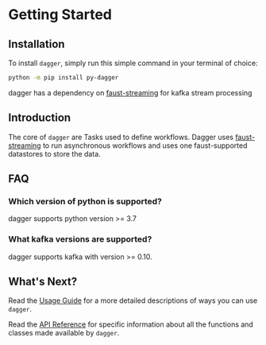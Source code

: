 # Getting Started

## Installation

To install `dagger`, simply run this simple command in your terminal of choice:

```bash
python -m pip install py-dagger
```

dagger has a dependency on [faust-streaming](https://github.com/faust-streaming/faust)  for kafka stream processing

## Introduction

The core of `dagger` are Tasks used to define workflows. Dagger uses [faust-streaming](https://github.com/faust-streaming/faust)
to run asynchronous workflows and  uses one faust-supported datastores to store the data.

## FAQ

### Which version of python is supported?

dagger supports python version >= 3.7

### What kafka versions are supported?

dagger supports kafka with version >= 0.10.

## What's Next?

Read the [Usage Guide][usage-guide] for a more detailed descriptions of ways you can use `dagger`.

Read the [API Reference][api-reference] for specific information about all the functions and classes made available by
`dagger`.

[usage-guide]: usage-guide/fundamentals.md
[api-reference]: api.md
